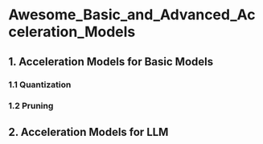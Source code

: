 # Awesome_Basic_and_Advanced_Acceleration_Models

## 1. Acceleration Models for Basic Models

### 1.1 Quantization


### 1.2 Pruning


## 2. Acceleration Models for LLM



